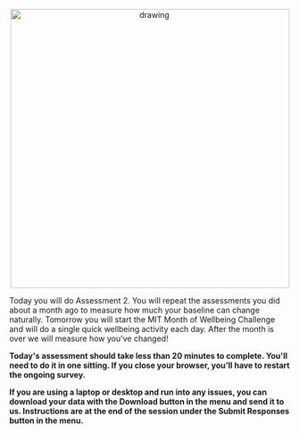 
<p align="center">
    <img src="https://raw.githubusercontent.com/danielmlow/WellBeingStudy/master/protocol/wellbeing_logo_amendment2_latest.svg" alt="drawing" width="500"/>  
</p>


[comment]: <> (![Timeline]&#40;https://raw.githubusercontent.com/danielmlow/WellBeingStudy/master/protocol/wellbeing_logo_amendment2_latest.svg&#41;)

Today you will do Assessment 2. You will repeat the assessments you did about a month ago to measure how much your baseline can change naturally. Tomorrow you will start the MIT Month of Wellbeing Challenge and will do a single quick wellbeing activity each day. After the month is over we will measure how you've changed!

**Today's assessment should take less than 20 minutes to complete. You'll need to do it in one sitting. If you close your browser, you'll have to restart the ongoing survey.**

**If you are using a laptop or desktop and run into any issues, you can download your data with the Download button in the menu and send it to us. Instructions are at the end of the session under the Submit Responses button in the menu.**



